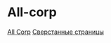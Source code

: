 # All-corp
<a href="https://denis-snitko.github.io/all-corp/" target="_blank">All Corp</a>
<a href="https://denis-snitko.github.io/all-corp/done.html" target="_blank">Сверстанные страницы</a>


